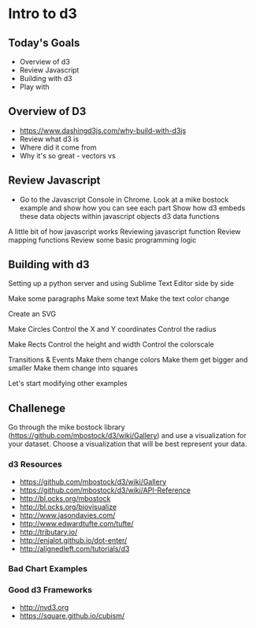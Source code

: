 # Intro to d3 #


## Today's Goals ##
- Overview of d3
- Review Javascript
- Building with d3
- Play with 


## Overview of D3 ##

- https://www.dashingd3js.com/why-build-with-d3js
- Review what d3 is
- Where did it come from
- Why it's so great - vectors vs 

## Review Javascript ##

- Go to the Javascript Console in Chrome.
Look at a mike bostock example and show how you can see each part 
Show how d3 embeds these data objects within javascript objects 
d3 data functions 

A little bit of how javascript works
Reviewing javascript function
Review mapping functions 
Review some basic programming logic 


## Building with d3 ##
Setting up a python server and using Sublime Text Editor side by side 

Make some paragraphs
Make some text
Make the text color change 

Create an SVG

Make Circles
Control the X and Y coordinates
Control the radius 

Make Rects
Control the height and width
Control the colorscale 

Transitions & Events 
Make them change colors
Make them get bigger and smaller
Make them change into squares 



Let's start modifying other examples 



## Challenege ##
Go through the mike bostock library (https://github.com/mbostock/d3/wiki/Gallery) and use a visualization for your dataset. Choose a visualization that will be best represent your data. 


### d3 Resources ###
- https://github.com/mbostock/d3/wiki/Gallery
- https://github.com/mbostock/d3/wiki/API-Reference
- http://bl.ocks.org/mbostock
- http://bl.ocks.org/biovisualize
- http://www.jasondavies.com/
- http://www.edwardtufte.com/tufte/
- http://tributary.io/
- http://enjalot.github.io/dot-enter/
- http://alignedleft.com/tutorials/d3

### Bad Chart Examples ###





### Good d3 Frameworks ###
- http://nvd3.org
- https://square.github.io/cubism/



